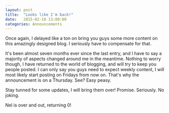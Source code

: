 ```yaml
---
layout: post
title:  "Looks like I'm back!"
date:   2015-02-18 13:00:00
categories: Announcements
---
```


Once again, I delayed like a ton on bring you guys some more content on this amazingly designed blog. I seriously have to compensate for that.

It's been almost seven months ever since the last entry, and I have to say a majority of aspects changed around me in the meantime. Nothing to worry though, I have returned to the world of blogging, and will try to keep you people posted. I can only say you guys need to expect weekly content, I will most likely start posting on Fridays from now on. That's why the announcement is on a Thursday. See? Easy peasy.

Stay tunned for some updates, I will bring them over! Promise. Seriously. No joking.

Nel is over and out, returning 0!
